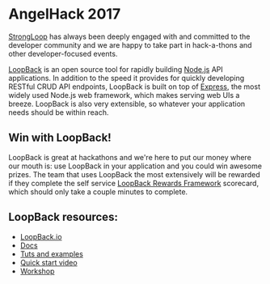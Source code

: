 # AngelHack 2017

[StrongLoop](https://strongloop.com) has always been deeply engaged with and committed to the developer community and we are happy to take part in hack-a-thons and other developer-focused events.

[LoopBack](https://loopback.io) is an open source tool for rapidly building [Node.js](https://nodejs.org) API applications. In addition to the speed it provides for quickly developing RESTful CRUD API endpoints, LoopBack is built on top of [Express](https://expressjs.com), the most widely used Node.js web framework, which makes serving web UIs a breeze. LoopBack is also very extensible, so whatever your application needs should be within reach.

## Win with LoopBack!

LoopBack is great at hackathons and we're here to put our money where our mouth is: use LoopBack in your application and you could win awesome prizes. The team that uses LoopBack the most extensively will be rewarded if they complete the self service [LoopBack Rewards Framework](https://drive.google.com/open?id=1orpjhCstdrlE21C2Jpy0ohiOIV3bZbPMzEzFCP8VDGY) scorecard, which should only take a couple minutes to complete.

## LoopBack resources:

- [LoopBack.io](https://loopback.io)
- [Docs](http://loopback.io/doc/en/lb3/)
- [Tuts and examples](http://loopback.io/doc/en/lb3/Tutorials-and-examples.html)
- [Quick start video](https://developer.ibm.com/apiconnect/2017/03/09/loopback-in-5-minutes/)
- [Workshop](https://github.com/strongloop-evangelists/workshop-band-app/)

